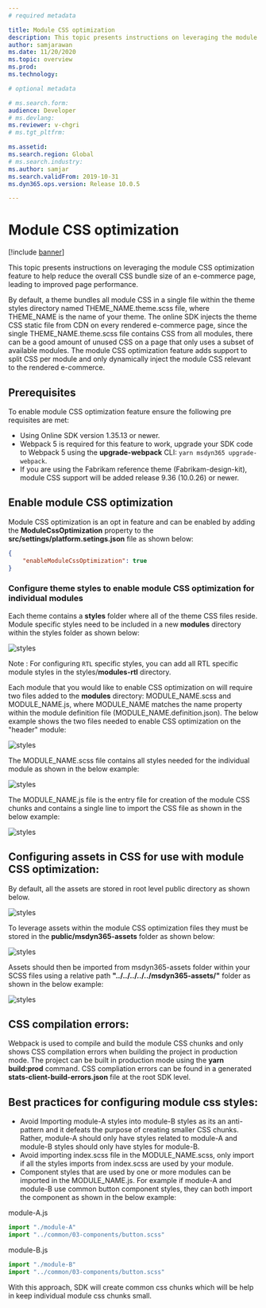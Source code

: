 ```yaml
---
# required metadata

title: Module CSS optimization
description: This topic presents instructions on leveraging the module CSS optimization feature to help reduce the overall CSS bundle size of an e-commerce page, leading to improved page performance.
author: samjarawan
ms.date: 11/20/2020
ms.topic: overview
ms.prod: 
ms.technology: 

# optional metadata

# ms.search.form: 
audience: Developer
# ms.devlang: 
ms.reviewer: v-chgri
# ms.tgt_pltfrm: 

ms.assetid: 
ms.search.region: Global
# ms.search.industry: 
ms.author: samjar
ms.search.validFrom: 2019-10-31
ms.dyn365.ops.version: Release 10.0.5

---
```

# Module CSS optimization

[!include [banner](../includes/banner.md)]

This topic presents instructions on leveraging the module CSS optimization feature to help reduce the overall CSS bundle size of an e-commerce page, leading to improved page performance.

By default, a theme bundles all module CSS in a single file within the theme styles directory named THEME_NAME.theme.scss file, where THEME_NAME is the name of your theme. The online SDK injects the theme CSS static file from CDN on every rendered e-commerce page, since the single THEME_NAME.theme.scss file contains CSS from all modules, there can be a good amount of unused CSS on a page that only uses a subset of available modules. The module CSS optimization feature adds support to split CSS per module and only dynamically inject the module CSS relevant to the rendered e-commerce.
 
## Prerequisites
To enable module CSS optimization feature ensure the following pre requisites are met:

* Using Online SDK version 1.35.13 or newer.
* Webpack 5 is required for this feature to work, upgrade your SDK code to Webpack 5 using the **upgrade-webpack** CLI: ```yarn msdyn365 upgrade-webpack```.
* If you are using the Fabrikam reference theme (Fabrikam-design-kit), module CSS support will be added release 9.36 (10.0.26) or newer.
 
## Enable module CSS optimization
Module CSS optimization is an opt in feature and can be enabled by adding the **ModuleCssOptimization** property to the **src/settings/platform.setings.json** file as shown below:

```json
{
    "enableModuleCssOptimization": true
}
```

### Configure theme styles to enable module CSS optimization for individual modules
 
Each theme contains a **styles** folder where all of the theme CSS files reside.  Module specific styles need to be included in a new **modules** directory within the styles folder as shown below:

![styles](media/css-optimization-1.png)

Note : For configuring `RTL` specific styles, you can add all RTL specific module styles in the styles/**modules-rtl** directory.
 
Each module that you would like to enable CSS optimization on will require two files added to the **modules** directory: MODULE_NAME.scss and MODULE_NAME.js, where MODULE_NAME matches the name property within the module definition file (MODULE_NAME.definition.json).  The below example shows the two files needed to enable CSS optimization on the "header" module:
 
![styles](media/css-optimization-2.png)
 
The MODULE_NAME.scss file contains all styles needed for the individual module as shown in the below example:

![styles](media/css-optimization-3.png)

The MODULE_NAME.js file is the entry file for creation of the module CSS chunks and contains a single line to import the CSS file as shown in the below example:

![styles](media/css-optimization-4.png) 
 
## Configuring assets in CSS for use with module CSS optimization:
 
By default, all the assets are stored in root level public directory as shown below.

![styles](media/css-optimization-5.png)  
 
To leverage assets within the module CSS optimization files they must be stored in the **public/msdyn365-assets** folder as shown below:

![styles](media/css-optimization-6.png)  
  
Assets should then be imported from msdyn365-assets folder within your SCSS files using a relative path **"../../../../../msdyn365-assets/"** folder as shown in the below example:

![styles](media/css-optimization-7.png) 

## CSS compilation errors:
Webpack is used to compile and build the module CSS chunks and only shows CSS compilation errors when building the project in production mode. The project can be built in production mode using the **yarn build:prod** command. CSS compliation errors can be found in a generated **stats-client-build-errors.json** file at the root SDK level.

## Best practices for configuring module css styles:
 
* Avoid Importing module-A styles into module-B styles as its an anti-pattern and it defeats the purpose of creating smaller CSS chunks. Rather, module-A should only have styles related to module-A and module-B styles should only have styles for module-B.
* Avoid importing index.scss file in the MODULE_NAME.scss, only import if all the styles imports from index.scss are used by your module.
* Component styles that are used by one or more modules can be imported in the MODULE_NAME.js.  For example if module-A and module-B use common button component styles, they can both import the component as shown in the below example:

module-A.js
```js
import "./module-A"
import "../common/03-components/button.scss"
```

module-B.js
```js
import "./module-B"
import "../common/03-components/button.scss"
``` 

With this approach, SDK will create common css chunks which will be help in keep individual module css chunks small.
 
